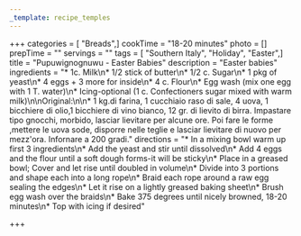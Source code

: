 ```yaml
---
_template: recipe_temples
---
```




+++
categories = [ "Breads",]
cookTime = "18-20 minutes"
photo = []
prepTime = ""
servings = ""
tags = [ "Southern Italy", "Holiday", "Easter",]
title = "Pupuwignognuwu - Easter Babies"
description = "Easter babies"
ingredients = "* 1c. Milk\n* 1/2 stick of butter\n* 1/2 c. Sugar\n* 1 pkg of yeast\n* 4 eggs + 3 more for inside\n* 4 c. Flour\n* Egg wash (mix one egg with 1 T. water)\n* Icing-optional (1 c. Confectioners sugar mixed with warm milk)\n\nOriginal:\n\n* 1 kg.di farina, 1 cucchiaio raso di sale, 4 uova, 1 bicchiere di olio,1 bicchiere di vino bianco, 12 gr. di lievito di birra. Impastare tipo gnocchi, morbido, lasciar lievitare per alcune ore. Poi fare le forme ,mettere le uova sode, disporre nelle teglie e lasciar lievitare di nuovo per mezz'ora. Infornare a 200 gradi."
directions = "* In a mixing bowl warm up first 3 ingredients\n* Add the yeast and stir until dissolved\n* Add 4 eggs and the flour until a soft dough forms-it will be sticky\n* Place in a greased bowl; Cover and let rise until doubled in volume\n* Divide into 3 portions and shape each into a long rope\n* Braid each rope around a raw egg sealing the edges\n* Let it rise on a lightly greased baking sheet\n* Brush egg wash over the braids\n* Bake 375 degrees until nicely browned, 18-20 minutes\n* Top with icing if desired"

+++
